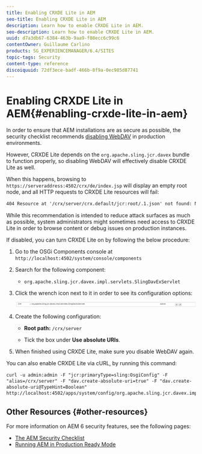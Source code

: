 ```yaml
---
title: Enabling CRXDE Lite in AEM
seo-title: Enabling CRXDE Lite in AEM
description: Learn how to enable CRXDE Lite in AEM.
seo-description: Learn how to enable CRXDE Lite in AEM.
uuid: d7a3db67-6384-463b-9aa9-f08ecc6c99c6
contentOwner: Guillaume Carlino
products: SG_EXPERIENCEMANAGER/6.4/SITES
topic-tags: Security
content-type: reference
discoiquuid: 72df3ece-badf-466b-8f9a-0ec985d87741
---
```


# Enabling CRXDE Lite in AEM{#enabling-crxde-lite-in-aem}

In order to ensure that AEM installations are as secure as possible, the security checklist recommends [disabling WebDAV](/help/sites-administering/security-checklist.md#disable-webdav) in production environments.

However, CRXDE Lite depends on the `org.apache.sling.jcr.davex` bundle to function properly, so disabling WebDAV will effectively disable CRXDE Lite as well.

When this happens, browsing to `https://serveraddress:4502/crx/de/index.jsp` will display an empty root node, and all HTTP requests to CRXDE Lite resources will fail:

```xml
404 Resource at '/crx/server/crx.default/jcr:root/.1.json' not found: No resource found
```

While this recommendation is intended to reduce attack surfaces as much as possible, system administrators might sometimes need access to CRXDE Lite in order to browse content or debug issues on production instances.

If disabled, you can turn CRXDE Lite on by following the below procedure:

1. Go to the OSGi Components console at `http://localhost:4502/system/console/components`
1. Search for the following component:

    * `org.apache.sling.jcr.davex.impl.servlets.SlingDavExServlet`

1. Click the wrench icon next to it in order to see its configuration options:

   ![](assets/chlimage_1-80.png)

1. Create the following configuration:

    * **Root path:** `/crx/server`
    
    * Tick the box under **Use absolute URIs**.

1. When finished using CRXDE Lite, make sure you disable WebDAV again.

You can also enable CRXDE Lite via cURL, by running this command:

```shell
curl -u admin:admin -F "jcr:primaryType=sling:OsgiConfig" -F "alias=/crx/server" -F "dav.create-absolute-uri=true" -F "dav.create-absolute-uri@TypeHint=Boolean" http://localhost:4502/apps/system/config/org.apache.sling.jcr.davex.impl.servlets.SlingDavExServlet
```

## Other Resources {#other-resources}

For more information on AEM 6 security features, see the following pages:

* [The AEM Security Checklist](/help/sites-administering/security-checklist.md)
* [Running AEM in Production Ready Mode](/help/sites-administering/production-ready.md)

